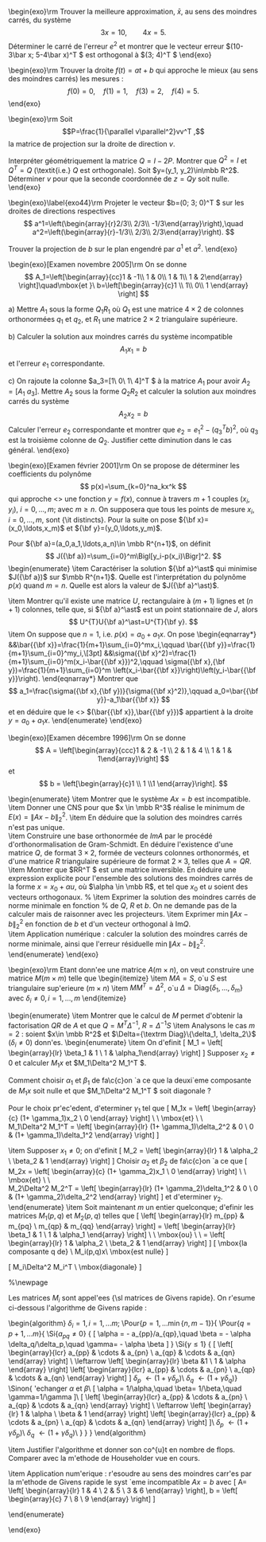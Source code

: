 \begin{exo}\rm
Trouver la meilleure approximation, $\bar x$, au sens des moindres carrés, du
système
$$
3x=10,\qquad 4x= 5.
$$
Déterminer le carré de l'erreur $e^2$ et montrer que le vecteur erreur
$(10-3\bar x\;  5-4\bar x)^T $ est orthogonal à $(3\; 4)^T $
\end{exo}


\begin{exo}\rm
Trouver la droite $f(t)=at+b$ qui approche le mieux (au sens des moindres
carrés) les mesures : $$ f(0)=0,\quad f(1)=1,\quad f(3)=2,\quad f(4)=5. $$
\end{exo}


\begin{exo}\rm
Soit $$P=\frac{1}{\parallel v\parallel^2}vv^T ,$$ la matrice de 
projection sur la droite de direction $v$.

Interpréter géométriquement la matrice $Q=I-2P$. Montrer que $Q^2=I$ et
$Q^T =Q$ (\textit{i.e.} $Q$ est orthogonale). Soit $y=(y_1, y_2)\in\mbb R^2$.
Déterminer $v$ pour que la seconde coordonnée de $z=Qy$ soit nulle.
\end{exo}

\begin{exo}\label{exo44}\rm
Projeter le vecteur $b=(0\; 3\; 0)^T $ sur les droites de directions 
respectives 
$$
a^1=\left(\begin{array}{r}2/3\\ 2/3\\ -1/3\end{array}\right),\quad
a^2=\left(\begin{array}{r}-1/3\\ 2/3\\ 2/3\end{array}\right).
$$

Trouver la projection de $b$ sur le plan engendré par $a^1$ et $a^2$.
\end{exo}

\begin{exo}[Examen novembre 2005]\rm
 On se donne
$$
A_1=\left[\begin{array}{cc}1 & -1\\ 1 & 0\\ 1 & 1\\ 1 & 2\end{array}
  \right]\quad\mbox{et }\ 
b=\left[\begin{array}{c}1 \\ 1\\ 0\\ 1 \end{array}
  \right]
$$

a) Mettre $A_1$ sous la forme $Q_1R_1$ où $Q_1$ est une matrice $4\times 2$ de colonnes
orthonormées $q_1$ et $q_2$, et $R_1$ une matrice $2\times 2$ triangulaire supérieure.

b) Calculer la solution aux moindres carrés du système incompatible
$$
A_1x_1=b
$$
et l'erreur $e_1$ correspondante.

c) On rajoute la colonne $a_3=[1\ 0\ 1\ 4]^T $ à la matrice $A_1$ pour avoir
$A_2=[A_1\ a_3]$. Mettre $A_2$ sous la forme $Q_2R_2$ et calculer la solution aux moindres
carrés du système
$$
A_2x_2=b
$$ 
Calculer l'erreur $e_2$ correspondante et montrer que $e_2=e_1^2-(q_3^T b)^2$,
où $q_3$ est la troisième colonne de $Q_2$. Justifier cette diminution dans le cas général.
\end{exo}

\begin{exo}[Examen février 2001]\rm
 On se propose de déterminer les coefficients du polynôme
$$
p(x)=\sum_{k=0}^na_kx^k
$$
qui approche <<au mieux>> une fonction $y=f(x)$, connue à travers $m+1$ 
couples $(x_i,y_i)$, $i=0,\ldots,m$; avec $m\ge n$. On supposera que tous les
points de mesure $x_i$, $i=0,\ldots,m$, sont {\it distincts}. 
Pour la suite on pose
${\bf x}=(x_0,\ldots,x_m)$ et ${\bf y}=(y_0,\ldots,y_m)$.

Pour ${\bf a}=(a_0,a_1,\ldots,a_n)\in \mbb R^{n+1}$, on définit
$$
J({\bf a})=\sum_{i=0}^m\Bigl[y_i-p(x_i)\Bigr]^2.
$$
\begin{enumerate}
\item Caractériser la solution ${\bf a}^\ast$ qui minimise $J({\bf a})$
sur $\mbb R^{n+1}$. Quelle est l'interprétation du polynôme $p(x)$
quand $m=n$. Quelle est alors la valeur de $J({\bf a}^\ast)$.

\item Montrer qu'il existe une matrice $U$, rectangulaire à $(m+1)$ lignes
et $(n+1)$ colonnes, telle que, si ${\bf a}^\ast$ est un point stationnaire de
$J$, alors
$$
U^{T}U{\bf a}^\ast=U^{T}{\bf y}.
$$
\item On suppose que $n=1$, i.e. $p(x)=a_0+a_1x$. On pose
\begin{eqnarray*}
&&\bar{{\bf x}}=\frac{1}{m+1}\sum_{i=0}^mx_i,\qquad
           \bar{{\bf y}}=\frac{1}{m+1}\sum_{i=0}^my_i,\\[3pt]
&&\sigma({\bf x}^2)=\frac{1}{m+1}\sum_{i=0}^m(x_i-\bar{{\bf x}})^2,\qquad
  \sigma({\bf x},{\bf y})=\frac{1}{m+1}\sum_{i=0}^m
         \left(x_i-\bar{{\bf x}}\right)\left(y_i-\bar{{\bf y}}\right).
\end{eqnarray*}
Montrer que
$$
a_1=\frac{\sigma({\bf x},{\bf y})}{\sigma({\bf x}^2)},\qquad
a_0=\bar{{\bf y}}-a_1\bar{{\bf x}} 
$$
et en déduire que le <<point moyen>> $(\bar{{\bf x}},\bar{{\bf y}})$ 
appartient à la droite $y=a_0+a_1x$.
\end{enumerate}
\end{exo}

\begin{exo}[Examen décembre 1996]\rm 
 On se donne 
$$
A = \left[\begin{array}{ccc}1 & 2 & -1 \\ 2 & 1 &  4 \\ 1 & 1 &  1\end{array}\right]
$$ 
et 
$$
b = \left[\begin{array}{c}1 \\ 1 \\1 \end{array}\right].
$$

\begin{enumerate}
\item Montrer que le système $Ax = b$ est incompatible.
\item Donner une CNS pour que $x \in \mbb R^3$
réalise le minimum de $E(x) = \| Ax - b \|_2^2$.
\item En déduire que la solution des moindres carrés n'est pas unique.  
\item Construire une base orthonormée de $ImA$ par le procédé
d'orthonormalisation de Gram-Schmidt. En déduire l'existence
d'une matrice $Q$, de format $3\times 2$, formée de vecteurs colonnes
orthonormés, et d'une matrice $R$ triangulaire supérieure de format
$2\times 3$, telles que $A = QR$.
\item Montrer que $RR^T $ est une matrice inversible. En déduire
une expression explicite pour l'ensemble des solutions des moindres
carrés de la forme $x = x_0 + \alpha u$, où $\alpha \in \mbb R$, et
tel que $x_0$ et $u$ soient des vecteurs orthogonaux.
% \item Exprimer la solution des moindres carrés de norme minimale en fonction
% de $Q$, $R$ et $b$. On ne demande pas de la calculer mais de raisonner avec les projecteurs.
\item Exprimer $\min\| Ax - b \|_2^2$ en fonction de $b$ et d'un 
vecteur orthogonal à $\mathrm{Im}Q$.  
\item Application numérique : calculer la solution des moindres carrés de norme minimale, ainsi que l'erreur résiduelle $\min\| Ax - b \|_2^2$. 
\end{enumerate} 
\end{exo}


\begin{exo}\rm
Etant donn\'ee une matrice $A (m\times n)$, on veut construire une matrice $M (m \times m)$ telle que 
\begin{itemize}
 \item $MA=S$, o\`u $S$ est triangulaire sup\'erieure $(m \times n)$
  \item $MM^T =\Delta^2$, o\`u $\Delta=\textrm{Diag}\{\delta_1,\ldots, \delta_m\}$ avec $\delta_i \neq 0, i=1,\ldots,m$
\end{itemize}

\begin{enumerate}
 \item Montrer que le calcul de $M$ permet d'obtenir la factorisation $QR$ de $A$ et que $Q=M^T \Delta^{-1}$, $R=\Delta^{-1}S$
 \item Analysons le cas $m=2$ : soient $x\in \mbb R^2$ et $\Delta={\textrm Diag}\{\delta_1, \delta_2\}$ ($\delta_i \neq 0$) donn\'es.
  \begin{enumerate}
   \item On d\'efinit
   \[ M_1 = \left[ \begin{array}{lr}
   \beta_1 & 1 \\ 1 & \alpha_1\end{array} \right] \]
   Supposer $x_2 \neq 0$ et calculer $M_1 x$ et $M_1\Delta^2 M_1^T $.
   
   Comment choisir $\alpha_1$ et $\beta_1$ de fa\c{c}on \`a ce que la deuxi\`eme composante de $M_1x$ soit nulle et que $M_1\Delta^2 M_1^T $
   soit diagonale ?
   
   Pour le choix pr\'ec\'edent, d\'eterminer $\gamma_1$ tel que 
   \[ M_1x = \left[ \begin{array}{c} (1+ \gamma_1)x_2 \\ 0 \end{array} \right] \ \ \mbox{et} \ \  
          M_1\Delta^2 M_1^T  = \left[ \begin{array}{lr} (1+ \gamma_1)\delta_2^2 & 0 \\ 
                                               0  & (1+ \gamma_1)\delta_1^2 
   \end{array} \right] \]
   
   \item Supposer $x_1 \neq 0$; on d\'efinit
   \[ M_2 = \left[ \begin{array}{lr}
   1 & \alpha_2 \\ \beta_2 & 1 \end{array} \right] \]
   Choisir $\alpha_2$ et $\beta_2$ de fa\c{c}on \`a ce que
    \[ M_2x = \left[ \begin{array}{c} (1+ \gamma_2)x_1 \\ 0 \end{array} \right] \ \ \mbox{et} \ \  
     M_2\Delta^2 M_2^T  = \left[ \begin{array}{lr} (1+ \gamma_2)\delta_1^2 & 0 \\ 0  & (1+ \gamma_2)\delta_2^2 
   \end{array} \right] \]
  et d\'eterminer $\gamma_2$.
  \end{enumerate}
 \item Soit maintenant $m$ un entier quelconque; d\'efinir les matrices $M_1(p,q)$ et $M_2(p,q)$ telles que
 \[ \left[ \begin{array}{lr} m_{pp} & m_{pq} \\ m_{qp} & m_{qq} \end{array} \right] = \left[ \begin{array}{lr} \beta_1 & 1 \\ 1 & \alpha_1  \end{array} \right]  \ \ \mbox{ou} \ \ 
 = \left[ \begin{array}{lr} 1 & \alpha_2 \\ \beta_2 & 1  \end{array} \right]  \]
 \[ \mbox{la composante q de} \ M_i(p,q)x\ \mbox{est nulle} \]
 
 \[ M_i\Delta^2 M_i^T  \ \mbox{diagonale} \]
 
%\newpage


 Les matrices $M_i$ sont appel\'ees {\sl matrices de Givens rapide}. On r\'esume ci-dessous l'algorithme de Givens rapide :
 
\begin{algorithm}
  $\delta_i=1,i=1,\ldots m$\;
  \Pour{$p=1,\ldots \min\{n,m-1\}$}{
   \Pour{$q=p+1,\ldots m$}{
   \Si{$a_{pq}\neq 0$} {
     \[ \alpha = - a_{pp}/a_{qp},\quad \beta = - \alpha \delta_q/\delta_p,\quad \gamma= - \alpha \beta \]
   }
   \Si{$\gamma \leq 1$} {
   \[ \left[ \begin{array}{lcr} a_{pp} & \cdots & a_{pn} \\
   a_{qp} & \cdots & a_{qn} \end{array} \right] \ \leftarrow  \left[ \begin{array}{lr} \beta &1 \\ 1 & \alpha \end{array} \right] \left[ \begin{array}{lcr} a_{pp} & \cdots & a_{pn} \\
   a_{qp} & \cdots & a_{qn} \end{array} \right] \]
   $\delta_p \ \leftarrow (1+ \gamma \delta_p)$\\
   $\delta_q \ \leftarrow (1+ \gamma \delta_q)$}
   \Sinon{
   \'echanger $\alpha$ et $\beta$\\
   \[ \alpha = 1/\alpha,\quad \beta= 1/\beta,\quad \gamma=1/\gamma \]\\
   \[ \left[ \begin{array}{lcr} a_{pp} & \cdots & a_{pn} \\
   a_{qp} & \cdots & a_{qn} \end{array} \right] \ \leftarrow  \left[ \begin{array}{lr} 1 & \alpha \\ \beta & 1 \end{array} \right] \left[ \begin{array}{lcr} a_{pp} & \cdots & a_{pn} \\
   a_{qp} & \cdots & a_{qn} \end{array} \right] \]\\
   $\delta_p \ \leftarrow (1+ \gamma \delta_p)$\\
    $\delta_q \ \leftarrow (1+ \gamma \delta_q)$\\
   }
   }
   }
\end{algorithm}

 \item Justifier l'algorithme et donner son co\^{u}t en nombre de flops. Comparer avec la m\'ethode de Householder vue en cours.
 
 \item Application num\'erique :
 r\'esoudre au sens des moindres carr\'es par la m\'ethode de Givens rapide le syst \`eme incompatible $Ax=b$ avec 
 \[ A= \left[ \begin{array}{lr} 1 & 4 \\ 2 & 5 \\ 3 & 6 \end{array} \right], b = \left[ \begin{array}{c} 7 \\ 8 \\ 9 \end{array} \right] \]
 
 \end{enumerate}
 
 \end{exo}